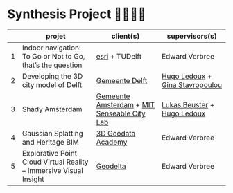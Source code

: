 

# Synthesis Project 👩‍🔧👨‍🔧




|    | projet | client(s) | supervisors(s) | 
|----|--------|-----------|----------------|
| 1  | Indoor navigation: To Go or Not to Go, that’s the question | [esri](https://www.esri.nl) + TUDelft | Edward Verbree |
| 2  | Developing the 3D city model of Delft | [Gemeente Delft](https://delft.nl) | [Hugo Ledoux](https://3d.bk.tudelft.nl/hledoux) + [Gina Stavropoulou](https://3d.bk.tudelft.nl/gstavropoulou/) |
| 3  | Shady Amsterdam | [Gemeente Amsterdam](https://amsterdam.nl) + [MIT Senseable City Lab](https://senseable.mit.edu/) | [Lukas Beuster](https://3d.bk.tudelft.nl/lbeuster) + [Hugo Ledoux](https://3d.bk.tudelft.nl/hledoux) |
| 4  | Gaussian Splatting and Heritage BIM | [3D Geodata Academy](https://learngeodata.eu/) | Edward Verbree |
| 5  | Explorative Point Cloud Virtual Reality – Immersive Visual Insight | [Geodelta](https://www.geodelta.com/en) | Edward Verbree |
